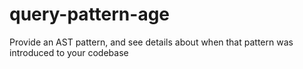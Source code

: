# query-pattern-age
Provide an AST pattern, and see details about when that pattern was introduced to your codebase
